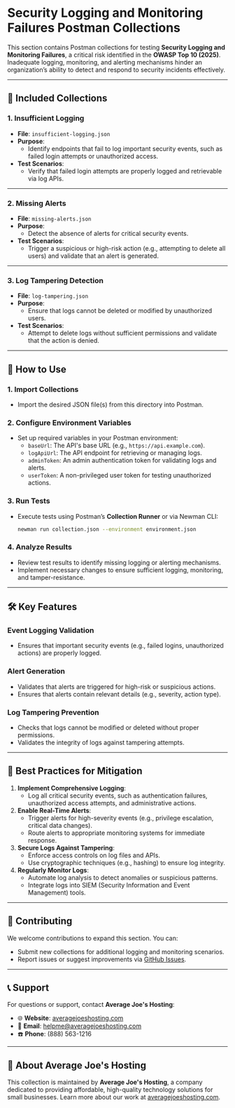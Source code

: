 # Security Logging and Monitoring Failures Postman Collections

This section contains Postman collections for testing **Security Logging and Monitoring Failures**, a critical risk identified in the **OWASP Top 10 (2025)**. Inadequate logging, monitoring, and alerting mechanisms hinder an organization’s ability to detect and respond to security incidents effectively.

---

## 📂 **Included Collections**

### **1. Insufficient Logging**
- **File**: `insufficient-logging.json`
- **Purpose**:
  - Identify endpoints that fail to log important security events, such as failed login attempts or unauthorized access.
- **Test Scenarios**:
  - Verify that failed login attempts are properly logged and retrievable via log APIs.

---

### **2. Missing Alerts**
- **File**: `missing-alerts.json`
- **Purpose**:
  - Detect the absence of alerts for critical security events.
- **Test Scenarios**:
  - Trigger a suspicious or high-risk action (e.g., attempting to delete all users) and validate that an alert is generated.

---

### **3. Log Tampering Detection**
- **File**: `log-tampering.json`
- **Purpose**:
  - Ensure that logs cannot be deleted or modified by unauthorized users.
- **Test Scenarios**:
  - Attempt to delete logs without sufficient permissions and validate that the action is denied.

---

## 🚀 **How to Use**

### **1. Import Collections**
- Import the desired JSON file(s) from this directory into Postman.

### **2. Configure Environment Variables**
- Set up required variables in your Postman environment:
  - `baseUrl`: The API's base URL (e.g., `https://api.example.com`).
  - `logApiUrl`: The API endpoint for retrieving or managing logs.
  - `adminToken`: An admin authentication token for validating logs and alerts.
  - `userToken`: A non-privileged user token for testing unauthorized actions.

### **3. Run Tests**
- Execute tests using Postman’s **Collection Runner** or via Newman CLI:
  ```bash
  newman run collection.json --environment environment.json
  ```

### **4. Analyze Results**
- Review test results to identify missing logging or alerting mechanisms.
- Implement necessary changes to ensure sufficient logging, monitoring, and tamper-resistance.

---

## 🛠️ **Key Features**

### **Event Logging Validation**
- Ensures that important security events (e.g., failed logins, unauthorized actions) are properly logged.

### **Alert Generation**
- Validates that alerts are triggered for high-risk or suspicious actions.
- Ensures that alerts contain relevant details (e.g., severity, action type).

### **Log Tampering Prevention**
- Checks that logs cannot be modified or deleted without proper permissions.
- Validates the integrity of logs against tampering attempts.

---

## 📄 **Best Practices for Mitigation**

1. **Implement Comprehensive Logging**:
   - Log all critical security events, such as authentication failures, unauthorized access attempts, and administrative actions.
2. **Enable Real-Time Alerts**:
   - Trigger alerts for high-severity events (e.g., privilege escalation, critical data changes).
   - Route alerts to appropriate monitoring systems for immediate response.
3. **Secure Logs Against Tampering**:
   - Enforce access controls on log files and APIs.
   - Use cryptographic techniques (e.g., hashing) to ensure log integrity.
4. **Regularly Monitor Logs**:
   - Automate log analysis to detect anomalies or suspicious patterns.
   - Integrate logs into SIEM (Security Information and Event Management) tools.

---

## 🤝 **Contributing**

We welcome contributions to expand this section. You can:
- Submit new collections for additional logging and monitoring scenarios.
- Report issues or suggest improvements via [GitHub Issues](https://github.com/AverageJoesHosting/CyberSecurity-OWASPTop10-Postman-Collections/issues).

---

## 📞 **Support**

For questions or support, contact **Average Joe's Hosting**:
- 🌐 **Website**: [averagejoeshosting.com](https://averagejoeshosting.com/)
- 📧 **Email**: [helpme@averagejoeshosting.com](mailto:helpme@averagejoeshosting.com)
- ☎️ **Phone**: (888) 563-1216

---

## 👋 **About Average Joe's Hosting**

This collection is maintained by **Average Joe's Hosting**, a company dedicated to providing affordable, high-quality technology solutions for small businesses. Learn more about our work at [averagejoeshosting.com](https://averagejoeshosting.com/).

